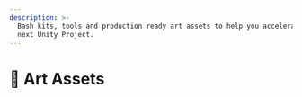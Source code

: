 ```yaml
---
description: >-
  Bash kits, tools and production ready art assets to help you accelerate your
  next Unity Project.
---
```


# 🎨 Art Assets

